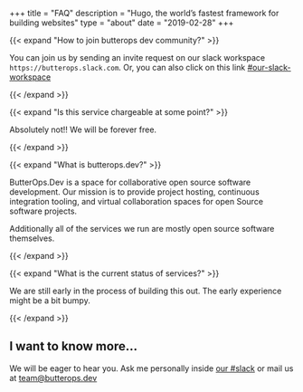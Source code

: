 
+++
title = "FAQ"
description = "Hugo, the world’s fastest framework for building websites"
type = "about"
date = "2019-02-28"
+++

 <!--FAQ  -->
{{< expand "How to join butterops dev community?" >}}

You can join us by sending an invite request on our slack workspace `https://butterops.slack.com`.
Or, you can also click on this link [#our-slack-workspace](https://butterops.slack.com)

{{< /expand >}}

 <!--FAQ  -->
{{< expand "Is this service chargeable at some point?" >}}

Absolutely not!! We will be forever free.

{{< /expand >}}


 <!--FAQ  -->
{{< expand "What is butterops.dev?" >}}

ButterOps.Dev is a space for collaborative open source software development. Our mission is to provide project hosting, continuous integration tooling, and virtual collaboration spaces for open Source software projects.

Additionally all of the services we run are mostly open source software themselves.

{{< /expand >}}

 <!--FAQ  -->
{{< expand "What is the current status of services?" >}}

We are still early in the process of building this out. The early experience might be a bit bumpy.

{{< /expand >}}

## I want to know more...

We will be eager to hear you. Ask me personally inside [our #slack](https://butterops.slack.com) or mail us at  team@butterops.dev
